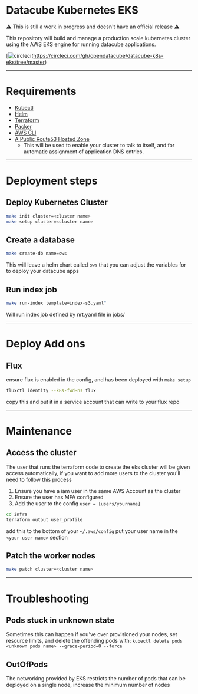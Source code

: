 # Datacube Kubernetes EKS

:warning: This is still a work in progress and doesn't have an official release :warning:

This repository will build and manage a production scale kubernetes cluster using the AWS EKS engine
for running datacube applications.

[![circleci](https://circleci.com/gh/opendatacube/datacube-k8s-eks.svg?style=shield&circle-token=:circle-ci-badge-token)(https://circleci.com/gh/opendatacube/datacube-k8s-eks/tree/master)

---

# Requirements

- [Kubectl](https://kubernetes.io/docs/tasks/tools/install-kubectl/)
- [Helm](https://github.com/kubernetes/helm#install)
- [Terraform](https://www.terraform.io/downloads.html)
- [Packer](https://www.packer.io/downloads.html)
- [AWS CLI](https://aws.amazon.com/cli/)
- [A Public Route53 Hosted Zone](https://docs.aws.amazon.com/Route53/latest/DeveloperGuide/CreatingHostedZone.html)
  - This will be used to enable your cluster to talk to itself, and for automatic assignment of application DNS entries.

---

# Deployment steps

## Deploy Kubernetes Cluster
```bash
make init cluster=<cluster name>
make setup cluster=<cluster name>
```

## Create a database
```bash
make create-db name=ows
```
This will leave a helm chart called `ows` that you can adjust the variables for to deploy your datacube apps

## Run index job

```bash
make run-index template=index-s3.yaml"
```

Will run index job defined by nrt.yaml file in jobs/

---

# Deploy Add ons

## Flux

ensure flux is enabled in the config, and has been deployed with `make setup`

```bash
fluxctl identity --k8s-fwd-ns flux
```

copy this and put it in a service account that can write to your flux repo


---

# Maintenance

## Access the cluster

The user that runs the terraform code to create the eks cluster will be given access automatically, if you want to add more users to the cluster you'll need to follow this process 

1. Ensure you have a iam user in the same AWS Account as the cluster
2. Ensure the user has MFA configured
3. Add the user to the config `user = [users/yourname]`

```bash
cd infra
terraform output user_profile
```

add this to the bottom of your `~/.aws/config`
put your user name in the `<your user name>` section


## Patch the worker nodes
```bash
make patch cluster=<cluster name>
```

---

# Troubleshooting

## Pods stuck in unknown state
Sometimes this can happen if you've over provisioned your nodes, set resource limits, and delete the offending pods with: `kubectl delete pods <unknown pods name> --grace-period=0 --force`

## OutOfPods
The networking provided by EKS restricts the number of pods that can be deployed on a single node, increase the minimum number of nodes
